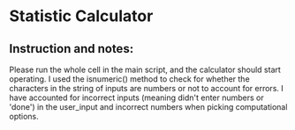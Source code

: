 # Statistic Calculator

## Instruction and notes:
Please run the whole cell in the main script, and the calculator should start operating.
I used the isnumeric() method to check for whether the characters in the string of inputs are numbers or not to account for errors.
  I have accounted for incorrect inputs (meaning didn't enter numbers or 'done') in the user_input and incorrect numbers when picking computational options. 
